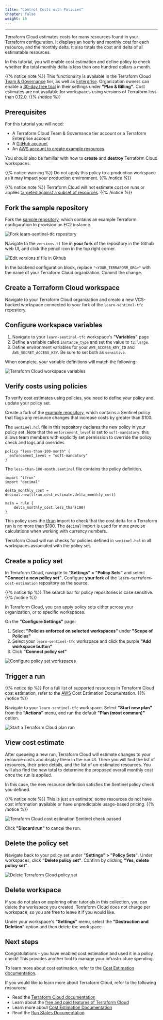 ```yaml
---
title: "Control Costs with Policies"
chapter: false
weight: 16
---
```

---

Terraform Cloud estimates costs for many resources found in your Terraform
configuration. It displays an hourly and monthly cost for each resource, and the monthly delta. It also totals the cost and delta of all estimatable
resources.

In this tutorial, you will enable cost estimation and define policy to check whether the total monthly delta is less than one hundred dollars a month.

{{% notice note %}}
This functionality is available in the Terraform Cloud [Team & Governance](https://www.hashicorp.com/products/terraform/pricing/) tier, as well as [Enterprise](https://www.hashicorp.com/products/terraform/pricing/). Organization owners can enable a [30-day free trial](https://www.hashicorp.com/blog/announcing-free-trials-for-hashicorp-terraform-cloud-paid-offerings/) in their settings under **"Plan & Billing"**. Cost estimates are not available for workspaces using versions of Terraform less than 0.12.0.
{{% /notice %}}

## Prerequisites

For this tutorial you will need:

- A Terraform Cloud Team & Governance tier account or a Terraform Enterprise account
- A [GitHub account](https://github.com/)
- An [AWS account to create example resources](https://aws.amazon.com/)

You should also be familiar with how to **create** and **destroy** Terraform Cloud workspaces.

{{% notice warning %}}
Do not apply this policy to a production workspace as it may impact your production environment.
{{% /notice %}}

{{% notice note %}}
Terraform Cloud will not estimate cost on runs or applies [targeted against a subset of resources](https://www.terraform.io/docs/cli/commands/plan.html#resource-targeting).
{{% /notice %}}

## Fork the sample repository

Fork the [sample repository](https://github.com/hashicorp/learn-sentinel-tfc), which contains an example Terraform configuration to provision an EC2 instance.

![Fork learn-sentinel-tfc repository](/images/hashicorp/terraform/github_hashicorp_learn-sentinel-tfc_fork.png)

Navigate to the `versions.tf` file in **your fork** of the repository in the Github web UI, and click the pencil icon in the top right corner.

![Edit versions.tf file in Github](/images/hashicorp/terraform/github_learn-sentinel-tfc_blob_master_versions_file.png)

In the backend configuration block, replace `"<YOUR_TERRAFORM_ORG>"` with the name of your Terraform Cloud organization. Commit the change.

## Create a Terraform Cloud workspace

Navigate to your Terraform Cloud organization and create a new VCS-backed
workspace connected to your fork of the `learn-sentinel-tfc` repository.

## Configure workspace variables

1. Navigate to your `learn-sentinel-tfc` workspace's **"Variables"** page
1. Define a variable called `instance_type` and set the value to `t2.large`.
1. Define environment variables for your `AWS_ACCESS_KEY_ID` and `AWS_SECRET_ACCESS_KEY`. Be sure to set both as `sensitive`.

When complete, your variable definitions will match the following:

![Terraform Cloud workspace variables](/images/hashicorp/terraform/tfc_hashicorp-training_workspaces_learn-sentinel-tfc_variables.png)

## Verify costs using policies

To verify cost estimates using policies, you need to define your policy and update your policy set.

Create a fork of the [example repository](https://github.com/hashicorp/learn-terraform-cost-estimation), which contains a Sentinel policy that flags any resource changes that increase costs by greater than \$100.

The `sentinel.hcl` file in this repository declares the new policy in your policy set. Note that the `enforcement_level` is set to `soft-mandatory`: this allows team members with explicitly set permission to override the policy check and logs and overrides.

```sentinel
policy "less-than-100-month" {
  enforcement_level = "soft-mandatory"
}
```

The `less-than-100-month.sentinel` file contains the policy definition.

```sentinel
import "tfrun"
import "decimal"

delta_monthly_cost = decimal.new(tfrun.cost_estimate.delta_monthly_cost)

main = rule {
    delta_monthly_cost.less_than(100)
}
```

This policy uses the [tfrun](https://www.terraform.io/docs/cloud/sentinel/import/tfrun.html) import to check that the cost delta for a Terraform run is no more than \$100. The `decimal` import is used for more precise calculations when working with currency numbers.

Terraform Cloud will run checks for policies defined in `sentinel.hcl` in all workspaces associated with the policy set.

## Create a policy set

In Terraform Cloud, navigate to **"Settings" > "Policy Sets"** and select **"Connect a new policy set"**. Configure **your fork** of the `learn-terraform-cost-estimation` repository as the source.

{{% notice tip %}}
The search bar for policy repositories is case sensitive.
{{% /notice %}}

In Terraform Cloud, you can apply policy sets either across your organization, or to specific workspaces.

On the **"Configure Settings"** page:

1. Select **"Policies enforced on selected workspaces"** under **"Scope of Policies"**
1. Select your `learn-sentinel-tfc` workspace and click the purple **"Add workspace button"**
1. Click **"Connect policy set"**

![Configure policy set workspaces](/images/hashicorp/terraform/tfc_hashicorp-training_settings_configure_policy_set.png)

## Trigger a run

{{% notice tip %}}
For a full list of supported resources in Terraform Cloud cost estimation, refer to the [AWS](https://www.terraform.io/docs/cloud/cost-estimation/aws.html) Cost Estimation Documentation.
{{% /notice %}}

Navigate to your `learn-sentinel-tfc` workspace. Select **"Start new plan"** from the **"Actions"** menu, and run the default **"Plan (most common)"** option.

![Start a Terraform Cloud plan run](/images/hashicorp/terraform/tfc_hashicorp-training_workspaces_learn-sentinel-tfc_start_plan.png)

## View cost estimate

After queueing a new run, Terraform Cloud will estimate changes to your
resource costs and display them in the run UI. There you will find the list of resources, their price details, and the list of un-estimated resources. You will also find the new total to determine the proposed overall monthly cost once the run is applied.

In this case, the new resource definition satisfies the Sentinel policy check you defined.

{{% notice note %}}
This is just an estimate; some resources do not have cost information available or have unpredictable usage-based pricing.
{{% /notice %}}

![Terraform Cloud cost estimation Sentinel check passed](/images/hashicorp/terraform/tfc_hashicorp-training_workspaces_learn-sentinel-tfc_cost_estimate_passed.png)

Click **"Discard run"** to cancel the run.

## Delete the policy set

Navigate back to your policy set under **"Settings" > "Policy Sets"**. Under workspaces, click **"Delete policy set"**. Confirm by clicking **"Yes, delete policy set"**.

![Delete Terraform Cloud policy set](/images/hashicorp/terraform/tfc_hashicorp-training_settings_policy-sets_delete.png)

## Delete workspace

If you do not plan on exploring other tutorials in this collection, you can
delete the workspace you created. Terraform Cloud does not charge per workspace, so you are free to leave it if you would like.

Under your workspace's **"Settings"** menu, select the **"Destruction and Deletion"** option and then delete the workspace.

## Next steps

Congratulations - you have enabled cost estimation and used it in a policy check! This provides another tool to manage your infrastructure spending.

To learn more about cost estimation, refer to the [Cost Estimation documentation](https://www.terraform.io/docs/cloud/cost-estimation/index.html).

If you would like to learn more about Terraform Cloud, refer to the following resources:

- Read the [Terraform Cloud documentation](https://www.terraform.io/docs/cloud/index.html)
- Learn about the [free and paid features of Terraform Cloud](https://www.terraform.io/docs/cloud/overview.html)
- Learn more about [Cost Estimation Documentation](https://www.terraform.io/docs/cloud/cost-estimation/index.html)
- Read the [Run States Documentation](https://www.terraform.io/docs/cloud/run/states.html).
